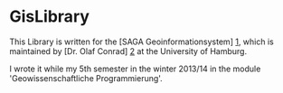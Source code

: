 GisLibrary
==========

This Library is written for the [SAGA Geoinformationsystem] [1], which is maintained by [Dr. Olaf Conrad] [2] at the University of Hamburg.

I wrote it while my 5th semester in the winter 2013/14 in the module 'Geowissenschaftliche Programmierung'.


[1]: http://www.saga-gis.org/                                                 "SAGA GIS" 
[2]: http://www.uni-hamburg.de/geographie/personal/Mitarbeiter/conrad.html    "Dr. Olaf Conrad"

